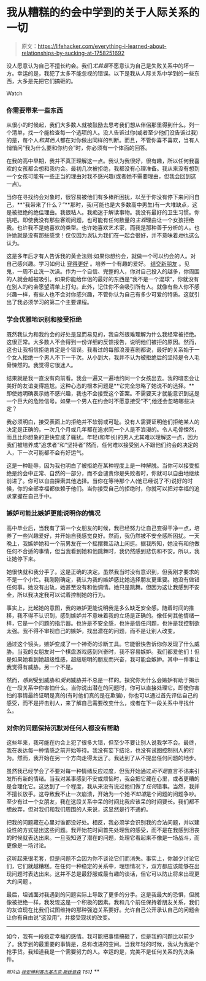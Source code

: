 # 我从糟糕的约会中学到的关于人际关系的一切

> 原文：<https://lifehacker.com/everything-i-learned-about-relationships-by-sucking-at-1758251692>

没人愿意认为自己不擅长约会。我们*尤其是*不愿意认为自己是失败关系中的坏一方。幸运的是，我犯了太多不能忽视的错误。以下是我从人际关系中学到的一些东西，大多是先把它们搞砸的。

Watch

### **你需要带来一些东西**

从很小的时候起，我们大多数人就被鼓励去思考我们想从伴侣那里得到什么。列一个清单，找一个能检查每一个选项的人。没人告诉过你(或者至少他们没告诉过我)的是，每个人*和其他人*都在对你做出同样的判断。而且，不管你喜不喜欢，当有人悄悄问“我为什么要和你约会”时，你必须有一个体面的回答。

在我的高中早期，我并不真正理解这一点。我认为我很好，很有趣，所以任何我喜欢的女孩都会想和我约会。最初几次被拒绝，我都没有心理准备。我从来没有想到一个女孩可能有一些正当的理由对我不感兴趣(或者她不需要理由，但我会回到这一点)。

当你在寻找约会对象时，很容易被他们有多棒所困扰，以至于你没有停下来问问自己，**“我带来了什么？”**那时，我(可能也是大多数高中男生)有一大堆缺点，这是被拒绝的绝佳理由。我很粘人。我痴迷于解读事物。我没有最好的卫生习惯。你挑吧。即使我没有那些客观问题，也可能有任何数量的*主观*理由让一个女孩拒绝我。也许我不是她喜欢的类型。也许她喜欢艺术家，而我是那种善于分析的人。也许她就是没有那些感觉！仅仅因为*我*认为我们在一起会很好，并不意味着*她*也这么认为。

这是多年后才有人告诉我的黄金法则:如果你想约会，就做一个可以约会的人。对自己感兴趣。学习如何让 [穿得更好](http://lifehacker.com/how-can-i-learn-to-dress-better-1215111190) 。培养一个有趣的爱好。 [结交新朋友](http://lifehacker.com/why-its-so-hard-to-make-friends-after-college-and-wha-488975744) 。见鬼，一周不止洗一次澡。作为一个自信、完整的人，你对自己投入的越多，你周围的人就会越被吸引。如果你能给伴侣的最好的东西是“我不是一个混球”，你就没有在别人的约会愿望清单上打勾。此外，记住你不会吸引所有人。就像有些人你不感兴趣一样，有些人也不会对你感兴趣，不管你认为自己有多少可爱的特质。这就引出了我必须学习的第二个主要课程。

### **学会优雅地识别和接受拒绝**

既然我认为和我约会的好处是显而易见的，我自然很难理解为什么我经常被拒绝。这很正常。大多数人不会得到一份详细的反馈报告，说明他们被拒的原因。然而，这也让我相信拒绝肯定是个错误。我看过的每部浪漫喜剧都说，最好的关系始于一个女人拒绝一个男人不下一千次。从小到大，我并不认为被拒绝后的坚持是令人毛骨悚然的。我觉得它很迷人。

结果就是我一直没有向前看。我会一遍又一遍地约同一个女孩出去。我的暗恋会让美好的友谊变得尴尬。这种心态的根本问题是**它完全忽略了她说不的选择。**即使她明确表示她不感兴趣，我也不会接受这个答案。不需要天才就能意识到这是一个巨大的危险信号。如果一个男人在约会时不愿意接受“不”,他还会忽略哪些决定？

我必须明白，接受表面上的拒绝并不软弱或可耻。没有人需要证明他们拒绝某人的决定是正确的，一次几个月或几年都在追求同一个人是不浪漫的。令人毛骨悚然，而且比你想象的更快变成了骚扰。年轻(和年长)的男人尤其难以理解这一点，因为我们被培养成“追求者”和“坚持者”然而，任何难以接受别人不跟他们约会的决定的人，下一次可能都不会有好运气。

这是一种耻辱，因为我也明白了被拒绝在某种程度上是一种解脱。当你可以接受拒绝是约会中正常、自然的一部分，而不会谴责你是失败者时，你就可以自由地继续前进了。你可以自由探索其他选择。当你在等待那个人(他已经说了不)说好的时候，你的全部幸福都依赖于他们。当你接受自己的拒绝时，你就可以把对幸福的追求掌握在自己手中。

### 嫉妒可能比嫉妒更能说明你的情况

高中毕业后，当我有了第一个女朋友的时候，我已经努力让自己变得干净一点，培养了一些兴趣爱好，并开始自我感觉良好。然而，我仍然被不安全感所困扰。一天晚上，我嫉妒她和一个前男友在一个摇摆舞活动上闲逛。据我所知，她没有和他做任何不合适的事情，但当我看到她和他跳舞时，我仍然感到悲伤和不安。所以，我让她停下来。

她很快就和我分手了。这是正确的决定。虽然我当时没有意识到，但我刚才要求的不是一个小忙。我刚刚确定，我认为我的嫉妒感比她选择朋友更重要。她没有做错任何事。她没有出轨，她甚至没有和他调情。她只是跳舞。但因为这让我感到不安全，所以我决定我可以试着控制她的行为。

事实上，比起她的意图，我的嫉妒更能说明我是多么缺乏安全感。随着时间的推移，我不得不认识到，感到嫉妒并不意味着我的立场是正确的。像任何其他情绪一样，它是一个问题的指示器。也许是不安全感，也许是信任问题，也许是我控制欲太强。我不得不审视自己的嫉妒，找出潜在的问题，而不是让别人改变。

通过这个镜头，嫉妒变成了一个神奇的诊断工具。它能很快告诉你你发现了什么威胁。当我的女朋友对一个棋盘游戏感到兴奋时，我不容易嫉妒。我们都爱他们！但是如果她看到她超级性感，超级聪明的朋友而兴奋，我可能会嫉妒。其中一件事让我觉得有威胁。另一个不是。

然而，*感到*受到威胁和*受到*威胁并不总是一样的。探究你为什么会嫉妒有助于揭示在一段关系中你害怕什么。当你说出潜在的问题时，你可以直接处理它。即使你害怕的事情最终证明是真的(有时他们真的是在欺骗)，你也可以通过首先评估自己的感受，而不是抨击别人，来了解自己需要改变什么，或者在下一段关系中寻找什么。

### 对你的问题保持沉默对任何人都没有帮助

这些年来，我可能在约会上犯了很多大错，但至少不要让别人说我学不会。最终，我在表达每一种情感之前开始等待。我没有妄下结论，也没有试图控制别人的行为。然而，我开始在另一个方向走得太远了。我达到了从不提出任何问题的地步。

虽然我已经学会了不要对每一种情绪反应过度，但我开始通过*而不是*直言不讳来引发所有新的情绪。当我对某事感到不安或烦恼时，我会把它藏在心里，或者更糟的是合理化它。这达到了一个程度，我从来没有说过他们做了*任何*错事。当然，我并不擅长放手。这导致我不止一次崩溃，开始为一个她*不知道*是个问题的问题争吵。至少有过一个女朋友，我在这段关系中呆的时间比我应该呆的时间要长。我们都不想放弃，但对我们和我们周围的人来说，这显然是行不通的。

把我的问题藏在心里对谁都没好处。相反，我必须学会识别我的合法问题，并以建设性的方式提出这些问题。我开始花时间首先处理我的感受，而不是在我感到沮丧的时候就表达出来。一旦我知道了潜在的问题，处理它看起来不像是一场战斗，而更像是一场讨论。

这听起来很老套，但是问题不会因为你不谈论它们而消失。事实上，你越少讨论它们，它们就越糟糕。在任何一种稳定的关系中，理想情况下，双方都应该能够在出现问题时表达出来。这并不总是最舒服或最有趣的谈话，但它可以防止将来出现更大的问题 。

最后，坦诚面对我遇到的问题实际上导致了更多的分手。这是我最大的恐惧，但就像被拒绝一样，我发现这是一个积极的因素。我和几个前任保持着朋友关系，我们的友谊现在比我们试图维持的那种强迫关系要好。允许自己公开承认自己的问题会让你有自由说“这没用”，并接受现状的改变。

* * *

如今，我有一段稳定幸福的感情。我可能把事情搞砸了，但是我的问题比以前少了。我学到的最重要的事情是，总有改进的空间。当我年轻的时候，我认为我是个抢手货。我知道我是一个需要努力的人。幸运的是，完美不是任何关系的先决条件。

<small>*照片由*</small> [<small>*桂安博利赛*</small>](https://www.flickr.com/photos/instantvantage/5831509222/)<small></small>*[<small>*杰基*</small>](https://www.flickr.com/photos/sis/88844769/)<small></small>*[<small>*杰克·斯廷普森*</small>](https://www.flickr.com/photos/128539140@N03/17008681649/) <small>*T51】*</small>**
